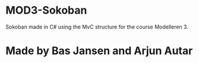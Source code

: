 # MOD3-Sokoban

Sokoban made in C# using the MvC structure for the course Modelleren 3.

# Made by Bas Jansen and Arjun Autar
